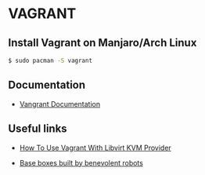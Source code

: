 # VAGRANT

## Install Vagrant on Manjaro/Arch Linux
```bash
$ sudo pacman -S vagrant
```

## Documentation

- [Vangrant Documentation](https://www.vagrantup.com/docs)

## Useful links

- [How To Use Vagrant With Libvirt KVM Provider](https://ostechnix.com/how-to-use-vagrant-with-libvirt-kvm-provider/)

- [Base boxes built by benevolent robots](https://roboxes.org/)

